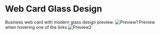 # Web Card Glass Design
Business web card with modern glass design preview:
![Preview1](https://i.imgur.com/xoYSX2G.png)
Preview when hovering one of the links
![Preview2](https://i.imgur.com/fDLRpth.png)
